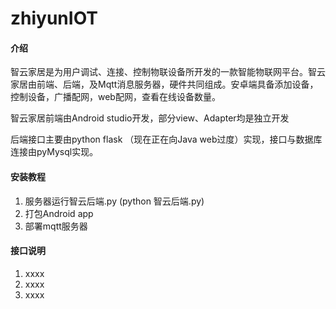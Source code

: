# zhiyunIOT

#### 介绍
智云家居是为用户调试、连接、控制物联设备所开发的一款智能物联网平台。智云家居由前端、后端，及Mqtt消息服务器，硬件共同组成。安卓端具备添加设备，控制设备，广播配网，web配网，查看在线设备数量。

智云家居前端由Android studio开发，部分view、Adapter均是独立开发

后端接口主要由python flask （现在正在向Java web过度）实现，接口与数据库连接由pyMysql实现。


#### 安装教程

1.  服务器运行智云后端.py (python 智云后端.py)
2.  打包Android app
3.  部署mqtt服务器

#### 接口说明

1.  xxxx
2.  xxxx
3.  xxxx

